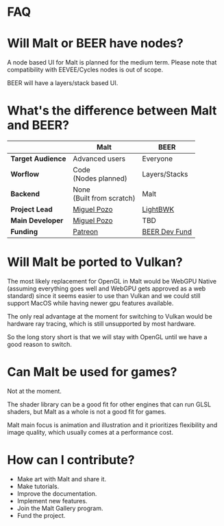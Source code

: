 # FAQ

# Will Malt or BEER have nodes?

A node based UI for Malt is planned for the medium term.
Please note that compatibility with EEVEE/Cycles nodes is out of scope.

BEER will have a layers/stack based UI.

# What's the difference between Malt and BEER?

|   | Malt | BEER |
|---|------|------|
| **Target Audience** | Advanced users | Everyone |
| **Worflow** | Code <br> (Nodes planned) | Layers/Stacks |
| **Backend** | None <br> (Built from scratch) | Malt |
| **Project Lead** | [Miguel Pozo]() | [LightBWK]() |
| **Main Developer** | [Miguel Pozo]() | TBD |
| **Funding** | [Patreon]() | [BEER Dev Fund]() |

# Will Malt be ported to Vulkan?

The most likely replacement for OpenGL in Malt would be WebGPU Native (assuming everything goes well and WebGPU gets approved as a web standard) since it seems easier to use than Vulkan and we could still support MacOS while having newer gpu features available.

The only real advantage at the moment for switching to Vulkan would be hardware ray tracing, which is still unsupported by most hardware.

So the long story short is that we will stay with OpenGL until we have a good reason to switch.

# Can Malt be used for games?

Not at the moment.

The shader library can be a good fit for other engines that can run GLSL shaders, but Malt as a whole is not a good fit for games.

Malt main focus is animation and illustration and it prioritizes flexibility and image quality, which usually comes at a performance cost.

# How can I contribute?

- Make art with Malt and share it.
- Make tutorials.
- Improve the documentation.
- Implement new features.
- Join the Malt Gallery program.
- Fund the project.

